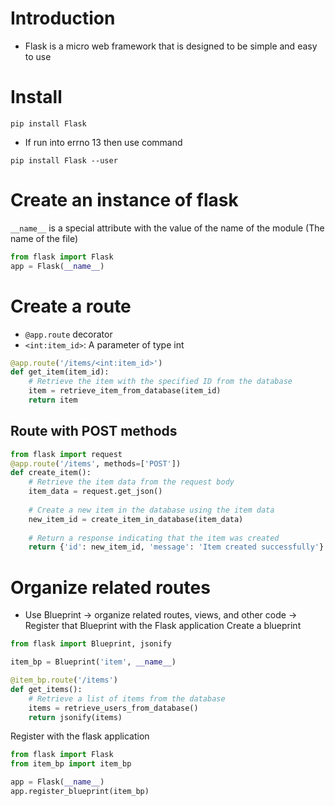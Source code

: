 # Introduction
- Flask is a micro web framework that is designed to be simple and easy to use

# Install
```
pip install Flask
```
- If run into errno 13 then use command 
```
pip install Flask --user
```

# Create an instance of flask
`__name__` is a special attribute with the value of the name of the module (The name of the file)
``` python
from flask import Flask
app = Flask(__name__)
```

# Create a route
- `@app.route` decorator
- `<int:item_id>`: A parameter of type int
``` python
@app.route('/items/<int:item_id>')
def get_item(item_id):
    # Retrieve the item with the specified ID from the database
    item = retrieve_item_from_database(item_id)
    return item
```

## Route with POST methods
``` python 
from flask import request
@app.route('/items', methods=['POST'])
def create_item():
    # Retrieve the item data from the request body
    item_data = request.get_json()
    
    # Create a new item in the database using the item data
    new_item_id = create_item_in_database(item_data)
    
    # Return a response indicating that the item was created
    return {'id': new_item_id, 'message': 'Item created successfully'}
```

# Organize related routes
- Use Blueprint -> organize related routes, views, and other code -> Register that Blueprint with the Flask application
Create a blueprint
``` python
from flask import Blueprint, jsonify

item_bp = Blueprint('item', __name__)

@item_bp.route('/items')
def get_items():
    # Retrieve a list of items from the database
    items = retrieve_users_from_database()
    return jsonify(items)
```
Register with the flask application
``` python
from flask import Flask
from item_bp import item_bp

app = Flask(__name__)
app.register_blueprint(item_bp)
```